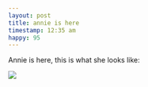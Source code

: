 ```yaml
---
layout: post
title: annie is here
timestamp: 12:35 am
happy: 95
---
```


Annie is here, this is what she looks like:

![](https://lh3.googleusercontent.com/DZqKzT3MEVbu2GyEuCXQe93HU4pdjfuU8jSf2HW9tR04mjzT8LEHXfekU7wJUz4_ULOJrPOy2gN9PjvPHcqn9gCLdcG4a1kKFBEa2KCDvfq9tuTum1B4a2H2aK-lmu9BlsZlomH-DPfsi9K_RmF3pISJq0dfEIY2TUmVS48BUWMW0-WlxcEoL-6zFAZQMndareWYt8AoVzHgz-f7q4XkX17Et9Q_TMo20yC6b2B4hZ4USbuPsMEFadd_27lWdZW-aQb8JhCdIk5SvNVMa7hAC4sYaNA1g4M3D49OPvZRpHjBcPQ9CtZcFqpOLPkq1UK2N3e3XQc07SGgEvbFrsLV7-ev3jHlyywqMJU4FEH13skmOfhscZmkl5OVtnYMwwUJFwoR6k0ljcOyRUeFhwuUgXxiGe6--xQbah0pMaR-Hg7Liko2wTLSZbpHIrwts41erKKpwV3J6ECn9f7fQIpz9BOh-UrAqnHEIjItOpwkWj1RdmaZIElomCO2o4He-gLEixxNgwSjn-kagDLkAvV_I-2Agm8EoBIHLzmGpm8VxebrYFN5ALi9Lno_NzqLh4v_ttagLOy4knTCquseqOH02N3DxvcW8nVuS8R9sfkMgEy5nyL2cw=w603-h803-no)
